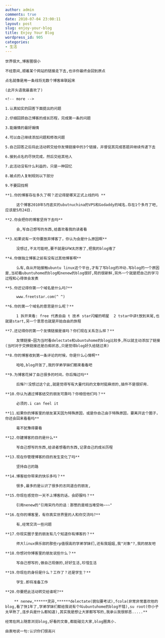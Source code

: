 ```yaml
---
author: admin
comments: true
date: 2010-07-04 23:00:11
layout: post
slug: enjoy-your-blog
title: Enjoy Your Blog
wordpress_id: 905
categories:
- 生活
---
```


	世界很大,博客圈很小

	不经意间,顺着某个网站的链接走下去,也许你最终会回到原点

	点名就像是用一条线将无数个博客串联起来

	(此开头语我最喜欢了)

	<!-- more -->  

	1.认真如实的回答下面提出的问题

	2.仔细回顾自己博客的成长历程，完成第一条的问题  

	3.能煽情的最好煽情  

	4.可以自己继续添加问题和修改问题  

	5.自己回答之后将此活动转交给你友情链接中的3个链接，并督促其完成答题并继续传递下去  

	6.接到点名的尽快完成，然后交给其他人  

	7.此活动没有什么利益的，只是一种回忆  

	8.被点的人复制规则以下部分  

	9.不要回找啊

	**1.你的博客存在多久了啊？还记得是哪天正式上线的吗 **

> 
	
> 
> 
		 这个博客2010年5月底买的ubutnuchina的VPS和Godaddy的域名.存在1个多月了吧,应该是5月24日.
	
> 
> 

	**2.你会把你的博客坚持下去吗**

> 
	
> 
> 
		 会,写自己想写的东西,给喜欢看我的读者看
	
> 
> 

	**3.如果说有一天你要放弃博客了，你认为会是什么原因啊**

> 
	
> 
> 
		 没想过,不太可能吧,要不就是GFW太厉害了,把我的blog墙了
	
> 
> 

	**4.你做独立博客之前有没有过其他博客啊**

> 
	
> 
> 
		 么有,自从开始接触ubuntu linux这个平台,才有了写blog的冲动.写blog的一个原因是,当初看ubuntuhome的blog和nenew的blog很好,局的很新鲜,另外一个就是把自己的学习过程和心得体会发表
	
> 
> 

	**5.你还记得你第一个域名是什么吗?**

> 
	
> 
> 
		 www.freetstar.com(^ ^)
	
> 
> 

	**6.你的第一个域名的意思是什么呢？**

> 
	
> 
> 
		 1 拆开来看: free 代表自由 t 技术 star闪耀的明星  2 tstar中讲t放到末尾,也就是start,另一个意思也就是开始自由的旅程
	
> 
> 

	**7.还记得你的第一个友情链接是谁吗？你们现在关系怎么样？**

> 
	
> 
> 
		 友情链接~因为当时看delectate和ubuntuhome的blog比较多,所以就主动添加了链接(当时对于交换链接还是白痴状态,只是觉得blog好久给链过来)
	
> 
> 

	**8.你的博客收到第一条评论的时候，你是什么心情啊**

> 
	
> 
> 
		 哈哈,blog开张了,我的学弟学妹们都来看看吧
	
> 
> 

	**9.为博客花掉了自己很多的时间，你后悔过吗**

> 
	
> 
> 
		 后悔?!没想过这个此,就是觉得写有大量代码的文章时挺麻烦的,插件不是很好用.
	
> 
> 

	**10.你认为通过博客结交的朋友可靠吗？你相信他们吗？**

> 
	
> 
> 
		 必须的.i can feel it
	
> 
> 

	**11.如果你的博客里的朋友某天因为特殊原因，或是你自己由于特殊原因，要离开这个圈子，你还会回来看看吗**

> 
	
> 
> 
		 毫不犹豫得要看
	
> 
> 

	**12.你建博客的目的是什么**

> 
	
> 
> 
		 写自己想写的东西,给读者想看的东西,记录自己的成长历程
	
> 
> 

	**13.现在你管理博客的目的发生变化了吗**

> 
	
> 
> 
		 坚持自己的路
	
> 
> 

	**14.博客给你带来的快乐多吗？**

> 
	
> 
> 
		 很多,最多的是认识了很多的志同道合的朋友,
	
> 
> 

	**15.你现在感觉你一天不上博客的话，会舒服吗？**

> 
	
> 
> 
		 引用nenew的"引用宋丹丹的话：那憋的是相当难受呐~~~"
	
> 
> 

	**16.在你的博客里，有你真实世界里的人和你交流吗?**

> 
	
> 
> 
		 有,经常交流一些问题
	
> 
> 

	**17.你现实圈子里的朋友有几个知道你有博客的？**

> 
	
> 
> 
		 师大linux俱乐部的那些rp值很高的学弟学妹们,还有我姐姐,我"对象"?,我的朋友吧
	
> 
> 

	**18.你想对你博客里的朋友说些什么？**

> 
	
> 
> 
		 写自己想写的,做自己现做的,好好生活,珍惜生活
	
> 
> 

	**19.你现在的身份是什么？工作了？还是学生？**

> 
	
> 
> 
		 学生.即将准备工作
	
> 
> 

	**20.你要把此活动转交给谁呢?**

> 
	
> 
> 
		** nenew,******灵异,******delectate(貌似要考试),fcola(非常非常喜欢他的blog,看了快1年了,学弟学妹们都给我说有个叫ubuntuhome的blog不错),su root(你小子太早熟了,连步兵是什么都知道),其实我是想让大家都写写的,我承认我很邪恶.....**
	
> 
> 
	
> 
> 
	
> 
> 

	经常在网上随意浏览blog,好看的文章,都能碰见大家,blog圈真小.

	由衷地说一句:认识你们很高兴

